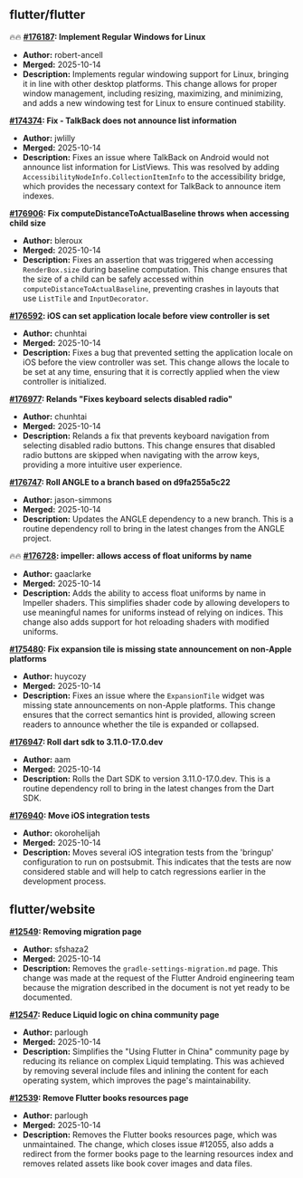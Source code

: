 ## flutter/flutter

🔥🔥 **[#176187](https://github.com/flutter/flutter/pull/176187): Implement Regular Windows for Linux**
  - **Author:** robert-ancell
  - **Merged:** 2025-10-14
  - **Description:** Implements regular windowing support for Linux, bringing it in line with other desktop platforms. This change allows for proper window management, including resizing, maximizing, and minimizing, and adds a new windowing test for Linux to ensure continued stability.

**[#174374](https://github.com/flutter/flutter/pull/174374): Fix - TalkBack does not announce list information**
  - **Author:** jwlilly
  - **Merged:** 2025-10-14
  - **Description:** Fixes an issue where TalkBack on Android would not announce list information for ListViews. This was resolved by adding `AccessibilityNodeInfo.CollectionItemInfo` to the accessibility bridge, which provides the necessary context for TalkBack to announce item indexes.

**[#176906](https://github.com/flutter/flutter/pull/176906): Fix computeDistanceToActualBaseline throws when accessing child size**
  - **Author:** bleroux
  - **Merged:** 2025-10-14
  - **Description:** Fixes an assertion that was triggered when accessing `RenderBox.size` during baseline computation. This change ensures that the size of a child can be safely accessed within `computeDistanceToActualBaseline`, preventing crashes in layouts that use `ListTile` and `InputDecorator`.

**[#176592](https://github.com/flutter/flutter/pull/176592): iOS can set application locale before view controller is set**
  - **Author:** chunhtai
  - **Merged:** 2025-10-14
  - **Description:** Fixes a bug that prevented setting the application locale on iOS before the view controller was set. This change allows the locale to be set at any time, ensuring that it is correctly applied when the view controller is initialized.

**[#176977](https://github.com/flutter/flutter/pull/176977): Relands "Fixes keyboard selects disabled radio"**
  - **Author:** chunhtai
  - **Merged:** 2025-10-14
  - **Description:** Relands a fix that prevents keyboard navigation from selecting disabled radio buttons. This change ensures that disabled radio buttons are skipped when navigating with the arrow keys, providing a more intuitive user experience.

**[#176747](https://github.com/flutter/flutter/pull/176747): Roll ANGLE to a branch based on d9fa255a5c22**
  - **Author:** jason-simmons
  - **Merged:** 2025-10-14
  - **Description:** Updates the ANGLE dependency to a new branch. This is a routine dependency roll to bring in the latest changes from the ANGLE project.

🔥🔥 **[#176728](https://github.com/flutter/flutter/pull/176728): impeller: allows access of float uniforms by name**
  - **Author:** gaaclarke
  - **Merged:** 2025-10-14
  - **Description:** Adds the ability to access float uniforms by name in Impeller shaders. This simplifies shader code by allowing developers to use meaningful names for uniforms instead of relying on indices. This change also adds support for hot reloading shaders with modified uniforms.

**[#175480](https://github.com/flutter/flutter/pull/175480): Fix expansion tile is missing state announcement on non-Apple platforms**
  - **Author:** huycozy
  - **Merged:** 2025-10-14
  - **Description:** Fixes an issue where the `ExpansionTile` widget was missing state announcements on non-Apple platforms. This change ensures that the correct semantics hint is provided, allowing screen readers to announce whether the tile is expanded or collapsed.

**[#176947](https://github.com/flutter/flutter/pull/176947): Roll dart sdk to 3.11.0-17.0.dev**
  - **Author:** aam
  - **Merged:** 2025-10-14
  - **Description:** Rolls the Dart SDK to version 3.11.0-17.0.dev. This is a routine dependency roll to bring in the latest changes from the Dart SDK.

**[#176940](https://github.com/flutter/flutter/pull/176940): Move iOS integration tests**
  - **Author:** okorohelijah
  - **Merged:** 2025-10-14
  - **Description:** Moves several iOS integration tests from the 'bringup' configuration to run on postsubmit. This indicates that the tests are now considered stable and will help to catch regressions earlier in the development process.


## flutter/website

**[#12549](https://github.com/flutter/website/pull/12549): Removing migration page**
  - **Author:** sfshaza2
  - **Merged:** 2025-10-14
  - **Description:** Removes the `gradle-settings-migration.md` page. This change was made at the request of the Flutter Android engineering team because the migration described in the document is not yet ready to be documented.

**[#12547](https://github.com/flutter/website/pull/12547): Reduce Liquid logic on china community page**
  - **Author:** parlough
  - **Merged:** 2025-10-14
  - **Description:** Simplifies the "Using Flutter in China" community page by reducing its reliance on complex Liquid templating. This was achieved by removing several include files and inlining the content for each operating system, which improves the page's maintainability.

**[#12539](https://github.com/flutter/website/pull/12539): Remove Flutter books resources page**
  - **Author:** parlough
  - **Merged:** 2025-10-14
  - **Description:** Removes the Flutter books resources page, which was unmaintained. The change, which closes issue #12055, also adds a redirect from the former books page to the learning resources index and removes related assets like book cover images and data files.


